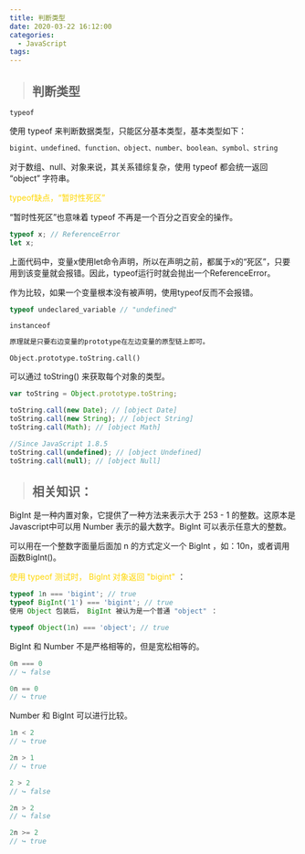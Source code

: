 ```yaml
---
title: 判断类型
date: 2020-03-22 16:12:00
categories:
  - JavaScript
tags: 
---
```



> ## 判断类型

<code>typeof</code>

使用 typeof 来判断数据类型，只能区分基本类型，基本类型如下：
```js
bigint、undefined、function、object、number、boolean、symbol、string   
```
对于数组、null、对象来说，其关系错综复杂，使用 typeof 都会统一返回 “object” 字符串。

<font color="gold">typeof缺点，“暂时性死区”</font>

“暂时性死区”也意味着 typeof 不再是一个百分之百安全的操作。
```js
typeof x; // ReferenceError
let x;
```
上面代码中，变量x使用let命令声明，所以在声明之前，都属于x的“死区”，只要用到该变量就会报错。因此，typeof运行时就会抛出一个ReferenceError。

作为比较，如果一个变量根本没有被声明，使用typeof反而不会报错。
```js
typeof undeclared_variable // "undefined"
```

<code>instanceof</code>
```js
原理就是只要右边变量的prototype在左边变量的原型链上即可。
```
<code>Object.prototype.toString.call()</code>

可以通过 toString() 来获取每个对象的类型。

```js
var toString = Object.prototype.toString;

toString.call(new Date); // [object Date]
toString.call(new String); // [object String]
toString.call(Math); // [object Math]

//Since JavaScript 1.8.5
toString.call(undefined); // [object Undefined]
toString.call(null); // [object Null]
```

> ## 相关知识：
BigInt 是一种内置对象，它提供了一种方法来表示大于 253 - 1 的整数。这原本是 Javascript中可以用 Number 表示的最大数字。BigInt 可以表示任意大的整数。

可以用在一个整数字面量后面加 n 的方式定义一个 BigInt ，如：10n，或者调用函数BigInt()。

<font color="gold">使用 typeof 测试时， BigInt 对象返回 "bigint" </font>：
```js
typeof 1n === 'bigint'; // true
typeof BigInt('1') === 'bigint'; // true
使用 Object 包装后， BigInt 被认为是一个普通 "object" ：

typeof Object(1n) === 'object'; // true
```
BigInt 和 Number 不是严格相等的，但是宽松相等的。
```js
0n === 0
// ↪ false

0n == 0
// ↪ true
```
Number 和 BigInt 可以进行比较。
```js
1n < 2
// ↪ true

2n > 1
// ↪ true

2 > 2
// ↪ false

2n > 2
// ↪ false

2n >= 2
// ↪ true
```